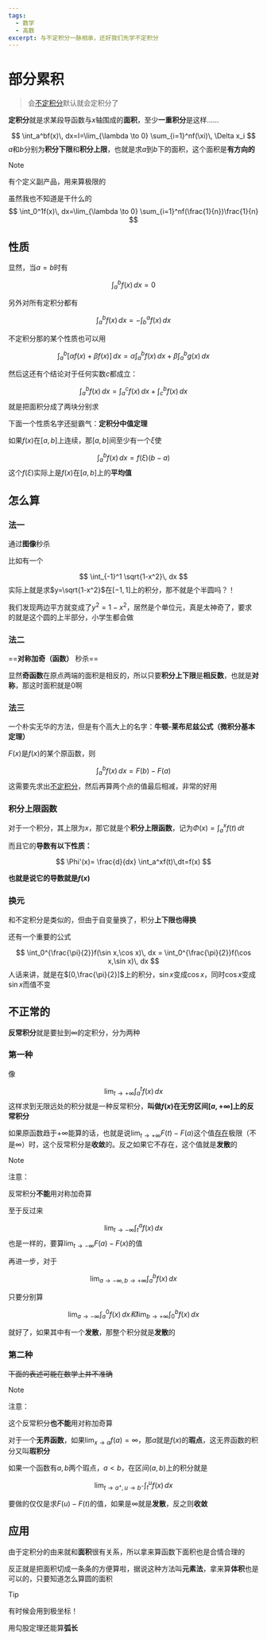 ```yaml
---
tags:
  - 数学
  - 高数
excerpt: 与不定积分一脉相承，还好我们先学不定积分
---
```

# 部分累积

>会[不定积分](2025-1-2-我要成为不定积佬！.md)默认就会定积分了

**定积分**就是求某段导函数与$x$轴围成的**面积**，至少**一重积分**是这样……

$$
\int_a^bf(x)\, dx=I=\lim_{\lambda \to 0} \sum_{i=1}^nf(\xi)\, \Delta x_i
$$
$a$和$b$分别为**积分下限**和**积分上限**，也就是求$a$到$b$下的面积，这个面积是**有方向的**

>[!NOTE]
>有个定义副产品，用来算极限的
>
>虽然我也不知道是干什么的
>$$
>\int_0^1f(x)\, dx=\lim_{\lambda \to 0} \sum_{i=1}^nf(\frac{1}{n})\frac{1}{n}
>$$

## 性质

显然，当$a=b$时有

$$
\int_a^bf(x)\, dx=0
$$

另外对所有定积分都有

$$
\int_a^bf(x)\, dx=-\int_b^af(x)\, dx
$$

不定积分那的某个性质也可以用

$$
\int_a^b[\alpha f(x) + \beta f(x)]\, dx = \alpha \int_a^bf(x)\, dx + \beta \int_a^bg(x)\, dx
$$

然后这还有个结论对于任何实数$c$都成立：

$$
\int_a^bf(x)\, dx = \int_a^cf(x)\, dx + \int_c^bf(x)\, dx
$$
就是把面积分成了两块分别求

下面一个性质名字还挺霸气：**定积分中值定理**

如果$f(x)$在$[a,b]$上连续，那$[a,b]$间至少有一个$\xi$使

$$
\int_a^bf(x)\, dx=f(\xi)(b-a)
$$
这个$f(\xi)$实际上是$f(x)$在$[a,b]$上的**平均值**

## 怎么算

### 法一

通过**图像**秒杀

比如有一个

$$
\int_{-1}^1 \sqrt{1-x^2}\, dx
$$
实际上就是求$y=\sqrt{1-x^2}$在$[-1,1]$上的积分，那不就是个半圆吗？！

我们发现两边平方就变成了$y^2=1-x^2$，居然是个单位元，真是太神奇了，要求的就是这个圆的上半部分，小学生都会做

### 法二

==**对称加奇（函数）** 秒杀==

显然**奇函数**在原点两端的面积是相反的，所以只要**积分上下限**是**相反数**，也就是**对称**，那这时面积就是$0$啊

### 法三

一个朴实无华的方法，但是有个高大上的名字：**牛顿-莱布尼兹公式（微积分基本定理）**


$F(x)$是$f(x)$的某个原函数，则

$$
\int_a^bf(x)\, dx = F(b) - F(a)
$$
这需要先求出[不定积分](2025-1-2-我要成为不定积佬！.md)，然后再算两个点的值最后相减，非常的好用

### 积分上限函数

对于一个积分，其上限为$x$，那它就是个**积分上限函数**，记为$\displaystyle \Phi(x)=\int_a^xf(t)\, dt$

而且它的**导数有以下性质：**

$$
\Phi'(x)= \frac{d}{dx} \int_a^xf(t)\,dt=f(x)
$$

**也就是说它的导数就是$f(x)$**

### 换元

和不定积分是类似的，但由于自变量换了，积分**上下限也得换**

还有一个重要的公式

$$
\int_0^{\frac{\pi}{2}}f(\sin x,\cos x)\, dx = \int_0^{\frac{\pi}{2}}f(\cos x,\sin x)\, dx
$$
人话来讲，就是在$[0,\frac{\pi}{2}]$上的积分，$\sin x$变成$\cos x$，同时$\cos x$变成$\sin x$而值不变

## 不正常的

**反常积分**就是要扯到$\infty$的定积分，分为两种

### 第一种

像

$$
\lim_{t \to +\infty} \int_a^tf(x)\, dx
$$
这样求到无限远处的积分就是一种反常积分，**叫做$f(x)$在无穷区间$[a,+\infty]$上的反常积分**

如果原函数趋于$+\infty$能算的话，也就是说$\lim_{t \to +\infty} F(t) - F(a)$这个值[存在](../2025-01-1-你永远也到不了名为极限的真实.md#无穷大)极限（不是$\infty$）时，这个反常积分是**收敛**的。反之如果它不存在，这个值就是**发散**的

>[!NOTE]
>注意：
>
>反常积分**不能**用对称加奇算

至于反过来

$$
\lim_{t \to -\infty} \int_t^af(x)\, dx
$$
也是一样的，要算$\lim_{t \to -\infty} F(a) - F(x)$的值

再进一步，对于

$$
\lim_{a \to -\infty,b \to +\infty} \int_a^bf(x)\, dx
$$

只要分别算

$$
\lim_{a \to -\infty} \int_a^0f(x)\, dx和\lim_{b \to +\infty} \int_0^bf(x)\, dx
$$

就好了，如果其中有一个**发散**，那整个积分就是**发散**的

### 第二种

~~下面的表述可能在数学上并不准确~~

>[!NOTE]
>注意：
>
>这个反常积分**也不能**用对称加奇算

对于一个**无界函数**，如果$\lim_{x \to a} f(a)=\infty$，那$a$就是$f(x)$的**瑕点**，这无界函数的积分又叫**瑕积分**

如果一个函数有$a,b$两个瑕点，$a<b$，在区间$(a,b)$上的积分就是

$$
\lim_{t \to a^+, u \to b^-} \int_t^u f(x)\, dx
$$

要做的仅仅是求$F(u) - F(t)$的值，如果是$\infty$就是**发散**，反之则**收敛**

## 应用

由于定积分的由来就和**面积**很有关系，所以拿来算函数下面积也是合情合理的

反正就是把面积切成一条条的方便算啦，据说这种方法叫**元素法**，拿来算**体积**也是可以的，只要知道怎么算圆的面积

>[!TIP]
>有时候会用到极坐标！

用勾股定理还能算**弧长**


